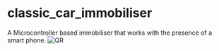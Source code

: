 # classic_car_immobiliser
A Microcontroller based immobiliser that works with the presence of a smart phone.
![QR](code.png)
